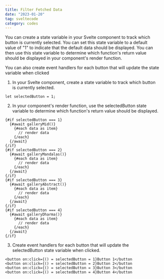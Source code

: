 ```yaml
---
title: Filter Fetched Data
date: "2023-01-20"
tag: sveltecode
category: codes
---
```


You can create a state variable in your Svelte component to track which button is currently selected. You can set this state variable to a default value of "1" to indicate that the default data should be displayed. You can then use this state variable to determine which function's return value should be displayed in your component's render function.

You can also create event handlers for each button that will update the state variable when clicked

1. In your Svelte component, create a state variable to track which button is currently selected.
```
let selectedButton = 1;  
```

2. In your component's render function, use the selectedButton state variable to determine which function's return value should be displayed.
```
{#if selectedButton === 1}  
  {#await galleryMid()}  
    {#each data as item}  
      // render data  
    {/each}  
  {/await}  
{/if}  
{#if selectedButton === 2}  
  {#await galleryMandalas()}  
    {#each data as item}  
      // render data  
    {/each}  
  {/await}    
{/if}  
{#if selectedButton === 3}  
  {#await galleryAbstract()}  
    {#each data as item}  
      // render data    
    {/each}  
  {/await}  
{/if}  
{#if selectedButton === 4}  
  {#await galleryDharma()}  
    {#each data as item}  
      // render data  
    {/each}  
  {/await}  
{/if}  
```

3. Create event handlers for each button that will update the selectedButton state variable when clicked.
```
<button on:click={() = selectedButton = 1}Button 1</button  
<button on:click={() = selectedButton = 2}Button 2</button  
<button on:click={() = selectedButton = 3}Button 3</button    
<button on:click={() = selectedButton = 4}Button 4</button  
```
